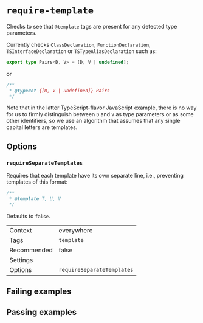 # `require-template`

Checks to see that `@template` tags are present for any detected type
parameters.

Currently checks `ClassDeclaration`, `FunctionDeclaration`,
`TSInterfaceDeclaration` or `TSTypeAliasDeclaration` such as:

```ts
export type Pairs<D, V> = [D, V | undefined];
```

or

```js
/**
 * @typedef {[D, V | undefined]} Pairs
 */
```

Note that in the latter TypeScript-flavor JavaScript example, there is no way
for us to firmly distinguish between `D` and `V` as type parameters or as some
other identifiers, so we use an algorithm that assumes that any single capital
letters are templates.

## Options

### `requireSeparateTemplates`

Requires that each template have its own separate line, i.e., preventing
templates of this format:

```js
/**
 * @template T, U, V
 */
```

Defaults to `false`.

|||
|---|---|
|Context|everywhere|
|Tags|`template`|
|Recommended|false|
|Settings||
|Options|`requireSeparateTemplates`|

## Failing examples

<!-- assertions-failing requireTemplate -->

## Passing examples

<!-- assertions-passing requireTemplate -->
